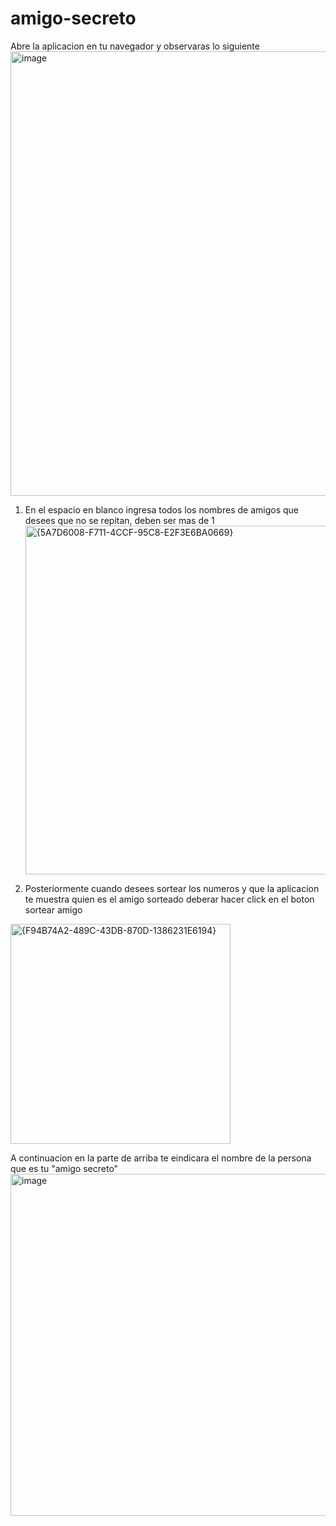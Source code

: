 # amigo-secreto
Abre la aplicacion en tu navegador y observaras lo siguiente
<img width="711" alt="image" src="https://github.com/user-attachments/assets/3ab59401-ec2a-4c3d-a92a-13d627ec452e" />

1. En el espacio en blanco ingresa todos los nombres de amigos que desees que no se repitan, deben ser mas de 1
   <img width="558" alt="{5A7D6008-F711-4CCF-95C8-E2F3E6BA0669}" src="https://github.com/user-attachments/assets/fc5de722-ab39-40dc-b524-34eec411f8b7" />
   
3. Posteriormente cuando desees sortear los numeros y que la aplicacion te muestra quien es el amigo sorteado deberar hacer click en el boton sortear amigo
 <img width="352" alt="{F94B74A2-489C-43DB-870D-1386231E6194}" src="https://github.com/user-attachments/assets/825fb549-87e4-43f6-bc9d-f4a14c6f8d9c" />

 A continuacion en la parte de arriba te eindicara el nombre de la persona que es tu "amigo secreto"
<img width="547" alt="image" src="https://github.com/user-attachments/assets/2032539e-68ec-470b-92da-5cc7c07af1aa" />


